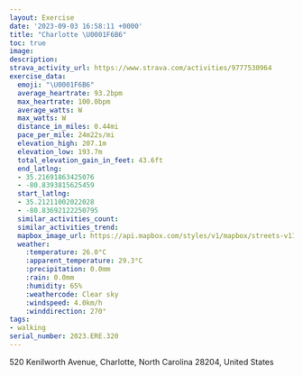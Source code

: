 ```yaml
---
layout: Exercise
date: '2023-09-03 16:58:11 +0000'
title: "Charlotte \U0001F6B6"
toc: true
image:
description:
strava_activity_url: https://www.strava.com/activities/9777530964
exercise_data:
  emoji: "\U0001F6B6"
  average_heartrate: 93.2bpm
  max_heartrate: 100.0bpm
  average_watts: W
  max_watts: W
  distance_in_miles: 0.44mi
  pace_per_mile: 24m22s/mi
  elevation_high: 207.1m
  elevation_low: 193.7m
  total_elevation_gain_in_feet: 43.6ft
  end_latlng:
  - 35.21691863425076
  - -80.8393815625459
  start_latlng:
  - 35.21211002022028
  - -80.83692122250795
  similar_activities_count:
  similar_activities_trend:
  mapbox_image_url: https://api.mapbox.com/styles/v1/mapbox/streets-v11/static/path-5+787af2-1.0(sw%7CuEnqklN%7D%40rAg%40h%40k%40v%40oAvAgAxA),pin-s-s+e5b22e(-80.83752,35.21418),pin-s-f+89ae00(-80.83932,35.215669999999996)/auto/800x800?access_token=pk.eyJ1Ijoiam9zaGJlY2ttYW4iLCJhIjoiY205eWR2aDd1MWZ6djJrbXc4a3M0bWZleiJ9.XiG9OWkNcZk2QzjJbxLB4A
  weather:
    :temperature: 26.0°C
    :apparent_temperature: 29.3°C
    :precipitation: 0.0mm
    :rain: 0.0mm
    :humidity: 65%
    :weathercode: Clear sky
    :windspeed: 4.0km/h
    :winddirection: 270°
tags:
- walking
serial_number: 2023.ERE.320
---
```

520 Kenilworth Avenue, Charlotte, North Carolina 28204, United States
